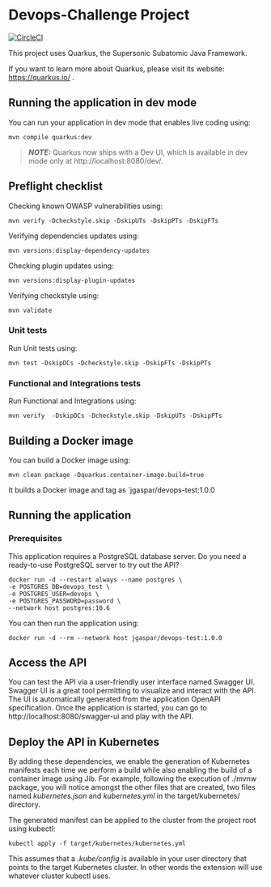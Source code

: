 # Devops-Challenge Project

[![CircleCI](https://circleci.com/gh/tuxpower/devops-challenge/tree/develop.svg?style=svg)](https://circleci.com/gh/tuxpower/devops-challenge/tree/develop)

This project uses Quarkus, the Supersonic Subatomic Java Framework.

If you want to learn more about Quarkus, please visit its website: https://quarkus.io/ .

## Running the application in dev mode

You can run your application in dev mode that enables live coding using:
```shell script
mvn compile quarkus:dev
```

> **_NOTE:_**  Quarkus now ships with a Dev UI, which is available in dev mode only at http://localhost:8080/dev/.

## Preflight checklist

Checking known OWASP vulnerabilities using:
```shell script
mvn verify -Dcheckstyle.skip -DskipUTs -DskipPTs -DskipFTs
```

Verifying dependencies updates using:
```shell script
mvn versions:display-dependency-updates
```

Checking plugin updates using:
```shell script
mvn versions:display-plugin-updates
```

Verifying checkstyle using:
```shell script
mvn validate
```

### Unit tests

Run Unit tests using:
```shell script
mvn test -DskipDCs -Dcheckstyle.skip -DskipFTs -DskipPTs
```

### Functional and Integrations tests

Run Functional and Integrations using:
```shell script
mvn verify  -DskipDCs -Dcheckstyle.skip -DskipUTs -DskipPTs
```

## Building a Docker image

You can build a Docker image using: 
```shell script
mvn clean package -Dquarkus.container-image.build=true
```
It builds a Docker image and tag as `jgaspar/devops-test:1.0.0

## Running the application

### Prerequisites

This application requires a PostgreSQL database server.
Do you need a ready-to-use PostgreSQL server to try out the API?
```shell sript
docker run -d --restart always --name postgres \
-e POSTGRES_DB=devops_test \
-e POSTGRES_USER=devops \
-e POSTGRES_PASSWORD=password \
--network host postgres:10.6
```

You can then run the application using:
```shell script
docker run -d --rm --network host jgaspar/devops-test:1.0.0
```

## Access the API

You can test the API via a user-friendly user interface named Swagger UI.
Swagger UI is a great tool permitting to visualize and interact with the API. The UI is automatically generated from the application OpenAPI specification.
Once the application is started, you can go to http://localhost:8080/swagger-ui and play with the API.

## Deploy the API in Kubernetes

By adding these dependencies, we enable the generation of Kubernetes manifests each time we perform a build while also enabling the build of a container image using Jib. For example, following the execution of ./mvnw package, you will notice amongst the other files that are created, two files named _kubernetes.json_ and _kubernetes.yml_ in the target/kubernetes/ directory.

The generated manifest can be applied to the cluster from the project root using kubectl:
```shell script
kubectl apply -f target/kubernetes/kubernetes.yml
```

This assumes that a _.kube/config_ is available in your user directory that points to the target Kubernetes cluster. In other words the extension will use whatever cluster kubectl uses.
